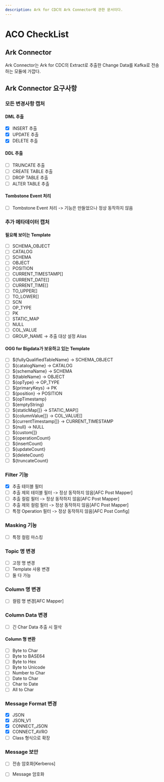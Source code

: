 ```yaml
---
description: Ark for CDC의 Ark Connector에 관한 문서이다.
---
```


# ACO CheckList

## Ark Connector

Ark Connector는 Ark for CDC의 Extract로 추출한 Change Data를 Kafka로 전송하는 모듈에 가깝다.

## Ark Connector 요구사항

### 모든 변경사항 캡처

#### DML 추출

* [x] INSERT 추출
* [x] UPDATE 추출
* [x] DELETE 추출

#### DDL 추출

* [ ] TRUNCATE 추출
* [ ] CREATE TABLE 추출
* [ ] DROP TABLE 추출
* [ ] ALTER TABLE 추출

#### Tombstone Event 처리

* [ ] Tombstone Event 처리 -> 기능은 만들었으나 정상 동작하지 않음

### 추가 메타데이터 캡처

#### 필요해 보이는 Template

* [ ] SCHEMA\_OBJECT
* [ ] CATALOG
* [ ] SCHEMA
* [ ] OBJECT
* [ ] POSITION
* [ ] CURRENT\_TIMESTAMP\[]
* [ ] CURRENT\_DATE\[]
* [ ] CURRENT\_TIME\[]
* [ ] TO\_UPPER\[]
* [ ] TO\_LOWER\[]
* [ ] SCN
* [ ] OP\_TYPE
* [ ] PK
* [ ] STATIC\_MAP
* [ ] NULL
* [ ] COL\_VALUE
* [ ] GROUP\_NAME ->  추출 대상 설정 Alias

#### OGG for Bigdata가 보유하고 있는 Template

* [ ] ${fullyQualifiedTableName} -> SCHEMA\_OBJECT
* [ ] ${catalogName} -> CATALOG
* [ ] ${schemaName} -> SCHEMA
* [ ] ${tableName} -> OBJECT
* [ ] ${opType} -> OP\_TYPE
* [ ] ${primaryKeys} -> PK
* [ ] ${position} -> POSITION
* [ ] ${opTimestamp}
* [ ] ${emptyString}
* [ ] ${staticMap\[]} -> STATIC\_MAP\[]
* [ ] ${columnValue\[]} -> COL\_VALUE\[]
* [ ] ${currentTimestamp\[]} -> CURRENT\_TIMESTAMP
* [ ] ${null} -> NULL
* [ ] ${custom\[]}
* [ ] ${operationCount}
* [ ] ${insertCount}
* [ ] ${updateCount}
* [ ] ${deleteCount}
* [ ] ${truncateCount}

### Filter 기능

* [x] 추출 테이블 필터
* [ ] 추출 제외 테이블 필터 -> 정상 동작하지 않음\[AFC Post Mapper]
* [ ] 추출 컬럼 필터 -> 정상 동작하지 않음\[AFC Post Mapper]
* [ ] 추출 제외 컬럼 필터 -> 정상 동작하지 않음\[AFC Post Mapper]
* [ ] 특정 Operation 필터 -> 정상 동작하지 않음\[AFC Post Config]

### Masking 기능

* [ ] 특정 컬럼 마스킹

### Topic 명 변경

* [ ] 고정 명 변경
* [ ] Template 사용 변경
* [ ] 둘 다 가능

### Column 명 변경

* [ ] 컬럼 명 변경\[AFC Mapper]

### Column Data 변경

* [ ] 긴 Char Data 추출 시 절삭

#### Column 형 변환

* [ ] Byte to Char
* [ ] Byte to BASE64
* [ ] Byte to Hex
* [ ] Byte to Unicode
* [ ] Number to Char
* [ ] Date to Char
* [ ] Char to Date
* [ ] All to Char

### Message Format 변경

* [x] JSON
* [x] JSON\_V1
* [x] CONNECT\_JSON
* [x] CONNECT\_AVRO
* [ ] Class 형식으로 확장

### Message 보안

* [ ] 전송 암호화\[Kerberos]
* [ ] Message 암호화

